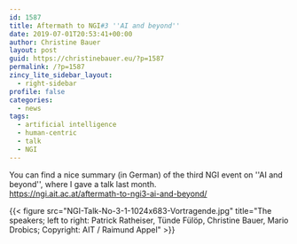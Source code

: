 ```yaml
---
id: 1587
title: Aftermath to NGI#3 ''AI and beyond''
date: 2019-07-01T20:53:41+00:00
author: Christine Bauer
layout: post
guid: https://christinebauer.eu/?p=1587
permalink: /?p=1587
zincy_lite_sidebar_layout:
  - right-sidebar
profile: false
categories:
  - news
tags:
  - artificial intelligence
  - human-centric
  - talk
  - NGI
---
```

You can find a nice summary (in German) of the third NGI event on ''AI and beyond'', where I gave a talk last month.  
<a href="https://ngi.ait.ac.at/aftermath-to-ngi3-ai-and-beyond/" rel="noopener noreferrer" target="_blank">https://ngi.ait.ac.at/aftermath-to-ngi3-ai-and-beyond/</a>

{{< figure src="NGI-Talk-No-3-1-1024x683-Vortragende.jpg" title="The speakers; left to right: Patrick Ratheiser, T&uuml;nde F&uuml;l&ouml;p, Christine Bauer, Mario Drobics; Copyright: AIT / Raimund Appel" >}}